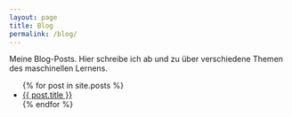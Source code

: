 ```yaml
---
layout: page
title: Blog
permalink: /blog/
---
```


Meine Blog-Posts. Hier schreibe ich ab und zu über verschiedene Themen des maschinellen Lernens.

<ul>
  {% for post in site.posts %}
    <li>
      <a href="{{ post.url }}">{{ post.title }}</a>
    </li>
  {% endfor %}
</ul>